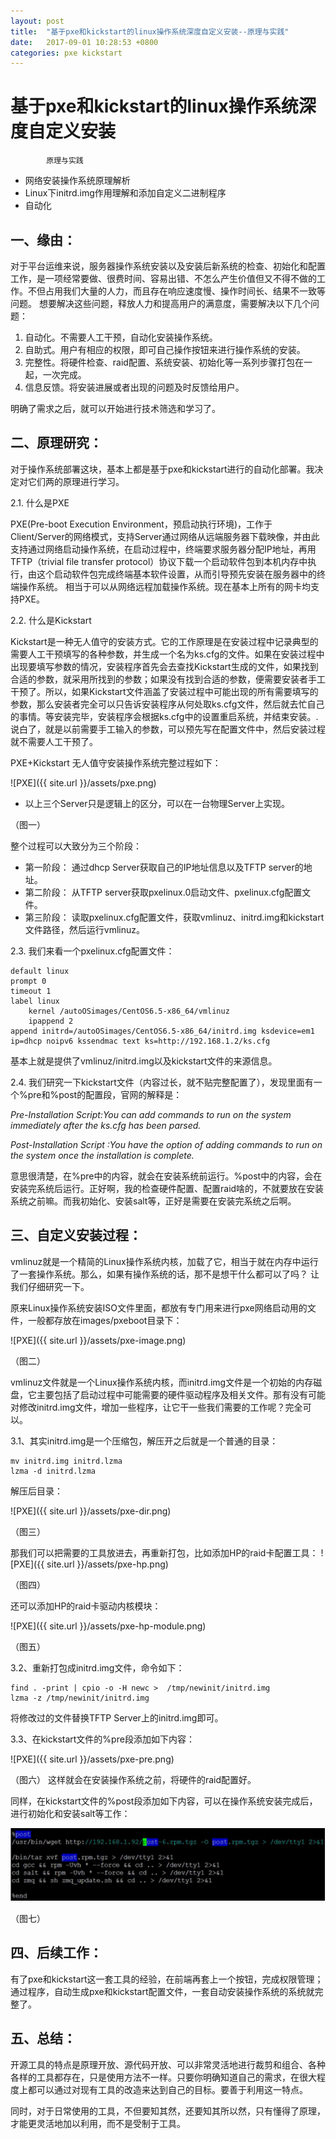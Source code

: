 ```yaml
---
layout: post
title:  "基于pxe和kickstart的linux操作系统深度自定义安装--原理与实践"
date:   2017-09-01 10:28:53 +0800
categories: pxe kickstart
---
```


# 基于pxe和kickstart的linux操作系统深度自定义安装
			原理与实践

* 网络安装操作系统原理解析
* Linux下initrd.img作用理解和添加自定义二进制程序
* 自动化 
 
## 一、缘由：
 
对于平台运维来说，服务器操作系统安装以及安装后新系统的检查、初始化和配置工作，是一项经常要做、很费时间、容易出错、不怎么产生价值但又不得不做的工作。不但占用我们大量的人力，而且存在响应速度慢、操作时间长、结果不一致等问题。
想要解决这些问题，释放人力和提高用户的满意度，需要解决以下几个问题：
1. 自动化。不需要人工干预，自动化安装操作系统。
2. 自助式。用户有相应的权限，即可自己操作按钮来进行操作系统的安装。
3. 完整性。将硬件检查、raid配置、系统安装、初始化等一系列步骤打包在一起，一次完成。
4. 信息反馈。将安装进展或者出现的问题及时反馈给用户。
 
明确了需求之后，就可以开始进行技术筛选和学习了。
 
 
## 二、原理研究：
对于操作系统部署这块，基本上都是基于pxe和kickstart进行的自动化部署。我决定对它们两的原理进行学习。
 
2.1. 什么是PXE
 
PXE(Pre-boot Execution Environment，预启动执行环境)，工作于Client/Server的网络模式，支持Server通过网络从远端服务器下载映像，并由此支持通过网络启动操作系统，在启动过程中，终端要求服务器分配IP地址，再用TFTP（trivial file transfer protocol）协议下载一个启动软件包到本机内存中执行，由这个启动软件包完成终端基本软件设置，从而引导预先安装在服务器中的终端操作系统。
相当于可以从网络远程加载操作系统。现在基本上所有的网卡均支持PXE。
 
 
 
2.2. 什么是Kickstart
 
Kickstart是一种无人值守的安装方式。它的工作原理是在安装过程中记录典型的需要人工干预填写的各种参数，并生成一个名为ks.cfg的文件。如果在安装过程中出现要填写参数的情况，安装程序首先会去查找Kickstart生成的文件，如果找到合适的参数，就采用所找到的参数；如果没有找到合适的参数，便需要安装者手工干预了。所以，如果Kickstart文件涵盖了安装过程中可能出现的所有需要填写的参数，那么安装者完全可以只告诉安装程序从何处取ks.cfg文件，然后就去忙自己的事情。等安装完毕，安装程序会根据ks.cfg中的设置重启系统，并结束安装。.
说白了，就是以前需要手工输入的参数，可以预先写在配置文件中，然后安装过程就不需要人工干预了。
 
 
 
PXE+Kickstart 无人值守安装操作系统完整过程如下：
 

![PXE]({{ site.url }}/assets/pxe.png)
* 以上三个Server只是逻辑上的区分，可以在一台物理Server上实现。

（图一）
 
 
整个过程可以大致分为三个阶段：
* 第一阶段：
通过dhcp Server获取自己的IP地址信息以及TFTP server的地址。
* 第二阶段：
从TFTP server获取pxelinux.0启动文件、pxelinux.cfg配置文件。
* 第三阶段：
读取pxelinux.cfg配置文件，获取vmlinuz、initrd.img和kickstart文件路径，然后运行vmlinuz。
 
 
2.3. 我们来看一个pxelinux.cfg配置文件：
```
default linux
prompt 0
timeout 1
label linux
    kernel /autoOSimages/CentOS6.5-x86_64/vmlinuz
    ipappend 2
append initrd=/autoOSimages/CentOS6.5-x86_64/initrd.img ksdevice=em1 ip=dhcp noipv6 kssendmac text ks=http://192.168.1.2/ks.cfg
``` 

基本上就是提供了vmlinuz/initrd.img以及kickstart文件的来源信息。
 
 
2.4. 我们研究一下kickstart文件（内容过长，就不贴完整配置了），发现里面有一个%pre和%post的配置段，官网的解释是：

_Pre-Installation Script:You can add commands to run on the system immediately after the ks.cfg has been parsed._

_Post-Installation Script :You have the option of adding commands to run on the system once the installation is complete._

意思很清楚，在%pre中的内容，就会在安装系统前运行。%post中的内容，会在安装完系统后运行。正好啊，我的检查硬件配置、配置raid啥的，不就要放在安装系统之前嘛。而我初始化、安装salt等，正好是需要在安装完系统之后啊。
 
 
## 三、自定义安装过程：
vmlinuz就是一个精简的Linux操作系统内核，加载了它，相当于就在内存中运行了一套操作系统。那么，如果有操作系统的话，那不是想干什么都可以了吗？
让我们仔细研究一下。
 
原来Linux操作系统安装ISO文件里面，都放有专门用来进行pxe网络启动用的文件，一般都存放在images/pxeboot目录下：
 
![PXE]({{ site.url }}/assets/pxe-image.png)  

（图二）

vmlinuz文件就是一个Linux操作系统内核，而initrd.img文件是一个初始的内存磁盘，它主要包括了启动过程中可能需要的硬件驱动程序及相关文件。那有没有可能对修改initrd.img文件，增加一些程序，让它干一些我们需要的工作呢？完全可以。
 
 
 
3.1、其实initrd.img是一个压缩包，解压开之后就是一个普通的目录：
 
```
mv initrd.img initrd.lzma
lzma -d initrd.lzma
```
 
解压后目录：

![PXE]({{ site.url }}/assets/pxe-dir.png)

（图三）

 
 
那我们可以把需要的工具放进去，再重新打包，比如添加HP的raid卡配置工具：
![PXE]({{ site.url }}/assets/pxe-hp.png)

（图四）
 
 
还可以添加HP的raid卡驱动内核模块：

![PXE]({{ site.url }}/assets/pxe-hp-module.png)

（图五）
 
 
 
 
3.2、重新打包成initrd.img文件，命令如下：
```
find . -print | cpio -o -H newc >  /tmp/newinit/initrd.img
lzma -z /tmp/newinit/initrd.img
```
 
将修改过的文件替换TFTP Server上的initrd.img即可。
 
 
 
3.3、在kickstart文件的%pre段添加如下内容：

![PXE]({{ site.url }}/assets/pxe-pre.png)

（图六）
这样就会在安装操作系统之前，将硬件的raid配置好。
 
 
同样，在kickstart文件的%post段添加如下内容，可以在操作系统安装完成后，进行初始化和安装salt等工作：

![PXE](/assets/pxe-post.png)
 
（图七）
 
 
 
## 四、后续工作：
有了pxe和kickstart这一套工具的经验，在前端再套上一个按钮，完成权限管理；通过程序，自动生成pxe和kickstart配置文件，一套自动安装操作系统的系统就完整了。
 
 
## 五、总结：
开源工具的特点是原理开放、源代码开放、可以非常灵活地进行裁剪和组合、各种各样的工具都存在，只是使用方法不一样。只要你明确知道自己的需求，在很大程度上都可以通过对现有工具的改造来达到自己的目标。要善于利用这一特点。
 
同时，对于日常使用的工具，不但要知其然，还要知其所以然，只有懂得了原理，才能更灵活地加以利用，而不是受制于工具。
 
 
 
 
